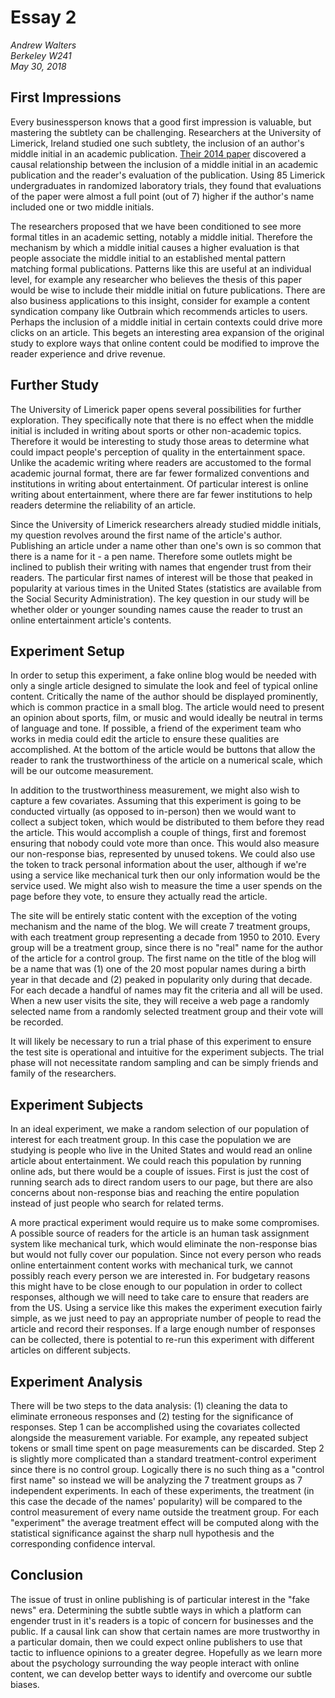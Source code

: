 # Essay 2

*Andrew Walters*  
*Berkeley W241*  
*May 30, 2018*

## First Impressions

Every businessperson knows that a good first impression is valuable, but mastering the subtlety can be challenging.
Researchers at the University of Limerick, Ireland studied one such subtlety, the inclusion of an author's middle initial in an academic publication.
[Their 2014 paper](https://ulir.ul.ie/bitstream/handle/10344/5412/Igou_2014_middle.pdf?sequence=4) discovered a causal relationship between the inclusion of a middle initial in an academic publication and the reader's evaluation of the publication.
Using 85 Limerick undergraduates in randomized laboratory trials, they found that evaluations of the paper were almost a full point (out of 7) higher if the author's name included one or two middle initials.

The researchers proposed that we have been conditioned to see more formal titles in an academic setting, notably a middle initial.
Therefore the mechanism by which a middle initial causes a higher evaluation is that people associate the middle initial to an established mental pattern matching formal publications.
Patterns like this are useful at an individual level, for example any researcher who believes the thesis of this paper would be wise to include their middle initial on future publications.
There are also business applications to this insight, consider for example a content syndication company like Outbrain which recommends articles to users.
Perhaps the inclusion of a middle initial in certain contexts could drive more clicks on an article.
This begets an interesting area expansion of the original study to explore ways that online content could be modified to improve the reader experience and drive revenue.

## Further Study

The University of Limerick paper opens several possibilities for further exploration.
They specifically note that there is no effect when the middle initial is included in writing about sports or other non-academic topics.
Therefore it would be interesting to study those areas to determine what could impact people's perception of quality in the entertainment space.
Unlike the academic writing where readers are accustomed to the formal academic journal format, there are far fewer formalized conventions and institutions in writing about entertainment.
Of particular interest is online writing about entertainment, where there are far fewer institutions to help readers determine the reliability of an article.

Since the University of Limerick researchers already studied middle initials, my question revolves around the first name of the article's author.
Publishing an article under a name other than one's own is so common that there is a name for it - a pen name.
Therefore some outlets might be inclined to publish their writing with names that engender trust from their readers.
The particular first names of interest will be those that peaked in popularity at various times in the United States (statistics are available from the Social Security Administration).
The key question in our study will be whether older or younger sounding names cause the reader to trust an online entertainment article's contents.

## Experiment Setup

In order to setup this experiment, a fake online blog would be needed with only a single article designed to simulate the look and feel of typical online content.
Critically the name of the author should be displayed prominently, which is common practice in a small blog.
The article would need to present an opinion about sports, film, or music and would ideally be neutral in terms of language and tone.
If possible, a friend of the experiment team who works in media could edit the article to ensure these qualities are accomplished.
At the bottom of the article would be buttons that allow the reader to rank the trustworthiness of the article on a numerical scale, which will be our outcome measurement.

In addition to the trustworthiness measurement, we might also wish to capture a few covariates.
Assuming that this experiment is going to be conducted virtually (as opposed to in-person) then we would want to collect a subject token, which would be distributed to them before they read the article.
This would accomplish a couple of things, first and foremost ensuring that nobody could vote more than once.
This would also measure our non-response bias, represented by unused tokens.
We could also use the token to track personal information about the user, although if we're using a service like mechanical turk then our only information would be the service used.
We might also wish to measure the time a user spends on the page before they vote, to ensure they actually read the article.

The site will be entirely static content with the exception of the voting mechanism and the name of the blog.
We will create 7 treatment groups, with each treatment group representing a decade from 1950 to 2010.
Every group will be a treatment group, since there is no "real" name for the author of the article for a control group.
The first name on the title of the blog will be a name that was (1) one of the 20 most popular names during a birth year in that decade and (2) peaked in popularity only during that decade.
For each decade a handful of names may fit the criteria and all will be used.
When a new user visits the site, they will receive a web page a randomly selected name from a randomly selected treatment group and their vote will be recorded.

It will likely be necessary to run a trial phase of this experiment to ensure the test site is operational and intuitive for the experiment subjects.
The trial phase will not necessitate random sampling and can be simply friends and family of the researchers.

## Experiment Subjects

In an ideal experiment, we make a random selection of our population of interest for each treatment group.
In this case the population we are studying is people who live in the United States and would read an online article about entertainment.
We could reach this population by running online ads, but there would be a couple of issues.
First is just the cost of running search ads to direct random users to our page, but there are also concerns about non-response bias and reaching the entire population instead of just people who search for related terms.

A more practical experiment would require us to make some compromises.
A possible source of readers for the article is an human task assignment system like mechanical turk, which would eliminate the non-response bias but would not fully cover our population.
Since not every person who reads online entertainment content works with mechanical turk, we cannot possibly reach every person we are interested in.
For budgetary reasons this might have to be close enough to our population in order to collect responses, although we will need to take care to ensure that readers are from the US.
Using a service like this makes the experiment execution fairly simple, as we just need to pay an appropriate number of people to read the article and record their responses.
If a large enough number of responses can be collected, there is potential to re-run this experiment with different articles on different subjects.

## Experiment Analysis

There will be two steps to the data analysis: (1) cleaning the data to eliminate erroneous responses and (2) testing for the significance of responses.
Step 1 can be accomplished using the covariates collected alongside the measurement variable.
For example, any repeated subject tokens or small time spent on page measurements can be discarded.
Step 2 is slightly more complicated than a standard treatment-control experiment since there is no control group.
Logically there is no such thing as a "control first name" so instead we will be analyzing the 7 treatment groups as 7 independent experiments.
In each of these experiments, the treatment (in this case the decade of the names' popularity) will be compared to the control measurement of every name outside the treatment group.
For each "experiment" the average treatment effect will be computed along with the statistical significance against the sharp null hypothesis and the corresponding confidence interval.

## Conclusion

The issue of trust in online publishing is of particular interest in the "fake news" era.
Determining the subtle subtle ways in which a platform can engender trust in it's readers is a topic of concern for businesses and the public.
If a causal link can show that certain names are more trustworthy in a particular domain, then we could expect online publishers to use that tactic to influence opinions to a greater degree.
Hopefully as we learn more about the psychology surrounding the way people interact with online content, we can develop better ways to identify and overcome our subtle biases.
